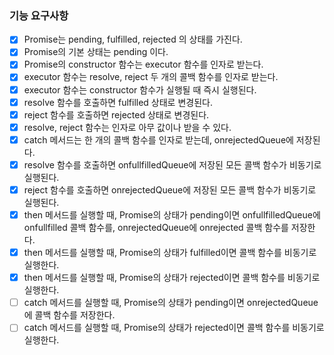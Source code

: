 ### 기능 요구사항

- [x] Promise는 pending, fulfilled, rejected 의 상태를 가진다.
- [x] Promise의 기본 상태는 pending 이다.
- [x] Promise의 constructor 함수는 executor 함수를 인자로 받는다.
- [x] executor 함수는 resolve, reject 두 개의 콜백 함수를 인자로 받는다.
- [x] executor 함수는 constructor 함수가 실행될 때 즉시 실행된다.
- [x] resolve 함수를 호출하면 fulfilled 상태로 변경된다.
- [x] reject 함수를 호출하면 rejected 상태로 변경된다.
- [x] resolve, reject 함수는 인자로 아무 값이나 받을 수 있다.
- [x] catch 메서드는 한 개의 콜백 함수를 인자로 받는데, onrejectedQueue에 저장된다.
- [x] resolve 함수를 호출하면 onfullfilledQueue에 저장된 모든 콜백 함수가 비동기로 실행된다.
- [x] reject 함수를 호출하면 onrejectedQueue에 저장된 모든 콜백 함수가 비동기로 실행된다.
- [x] then 메서드를 실행할 때, Promise의 상태가 pending이면 onfullfilledQueue에 onfullfilled 콜백 함수를, onrejectedQueue에 onrejected 콜백 함수를 저장한다.
- [x] then 메서드를 실행할 때, Promise의 상태가 fulfilled이면 콜백 함수를 비동기로 실행한다.
- [x] then 메서드를 실행할 때, Promise의 상태가 rejected이면 콜백 함수를 비동기로 실행한다.
- [ ] catch 메서드를 실행할 때, Promise의 상태가 pending이면 onrejectedQueue에 콜백 함수를 저장한다.
- [ ] catch 메서드를 실행할 때, Promise의 상태가 rejected이면 콜백 함수를 비동기로 실행한다.
